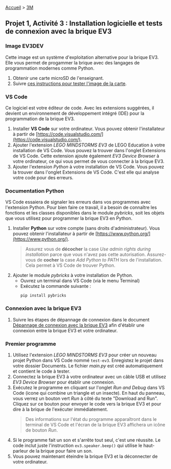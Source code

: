 [Accueil](./index.md) > [3M](./acceuil3M.md)

## Projet 1, Activité 3 : Installation logicielle et tests de connexion avec la brique EV3

### Image EV3DEV
Cette image est un système d'exploitation alternative pour la brique EV3. Elle vous permet de progammer la brique avec des langages de programmation modernes comme Python.

1. Obtenir une carte microSD de l'enseignant.
1. Suivre [ces instructions pour tester l'image de la carte](https://docs.google.com/document/d/12S0q2qnkA0hj6m2gmTn4qhQcznP-quQ0ol4m0WgKlv4/view).

### VS Code
Ce logiciel est votre éditeur de code. Avec les extensions suggérées, il devient un environnement de développement intégré (IDE) pour la programmation de la brique EV3.

1. Installer **VS Code** sur votre ordinateur. Vous pouvez obtenir l'installateur à partir de [https://code.visualstudio.com/](https://code.visualstudio.com/).
1. Ajouter l'extension _LEGO MINDSTORMS EV3_ de LEGO Education à votre installation de VS Code. Vous pouvez la trouver dans l'onglet Extensions de VS Code. Cette extension ajoute également _EV3 Device Browser_ à votre ordinateur, ce qui vous permet de vous connecter à la brique EV3.
1. Ajouter l'extension _Python_ à votre installation de VS Code. Vous pouvez la trouver dans l'onglet Extensions de VS Code. C'est elle qui analyse votre code pour des erreurs.

### Documentation Python
VS Code essaiera de signaler les erreurs dans vos programmes avec l'extension Python. Pour bien faire ce travail, il a besoin de connaître les fonctions et les classes disponibles dans le module _pybricks_, soit les objets que vous utilisez pour programmer la brique EV3 en Python.

1. Installer **Python** sur votre compte (sans droits d'administrateur). Vous pouvez obtenir l'installateur à partir de [https://www.python.org/](https://www.python.org/).
    > Assurez vous de **décocher** la case _Use admin rights during installation_ parce que vous n'avez pas cette autorisation.
    > Assurez-vous de **cocher** la case _Add Python to PATH_ lors de l'installation. Cela permet à VS Code de trouver Python.
1. Ajouter le module _pybricks_ à votre installation de Python. 
    * Ouvrez un terminal dans VS Code (via le menu Terminal)
    * Exécutez la commande suivante :
        ```shell
        pip install pybricks
        ```

### Connexion avec la brique EV3

1. Suivre les étapes de dépannage de connexion dans le document [Dépannage de connexion avec la brique EV3](https://docs.google.com/document/d/1LnTJR6cIUQQlo0-1DnkuxlnX-Cyz_5t5xbr6X3uP4eE/view) afin d'établir une connexion entre la brique EV3 et votre ordinateur.

### Premier programme

1. Utilisez l'extension _LEGO MINDSTORMS EV3_ pour créer un nouveau projet Python dans VS Code nommé `test-ev3`. Enregistez le projet dans votre dossier Documents. Le fichier _main.py_ est créé automatiquement et contient le code à tester.
1. Connectez la brique EV3 à votre ordinateur avec un câble USB et utilisez _EV3 Device Browser_ pour établir une connexion.
1. Exécutez le programme en cliquant sur l'onglet _Run and Debug_ dans VS Code (icone qui combine un triangle et un insecte). En haut du panneau, vous verrez un bouton vert _Run_ à côté du texte "Download and Run". Cliquez sur ce bouton pour envoyer le code vers la brique EV3 et pour dire à la brique de l'exécuter immédiatement.
    > Des informations sur l'état du programme apparaîtront dans le terminal de VS Code et l'écran de la brique EV3 affichera un icône de bouton _Run_.
1. Si le programme fait un son et s'arrête tout seul, c'est une réussite. Le code inclut juste l'instruction `ev3.speaker.beep()` qui utilise le haut-parleur de la brique pour faire un son. 
1. Vous pouvez maintenant éteindre la brique EV3 et la déconnecter de votre ordinateur.
